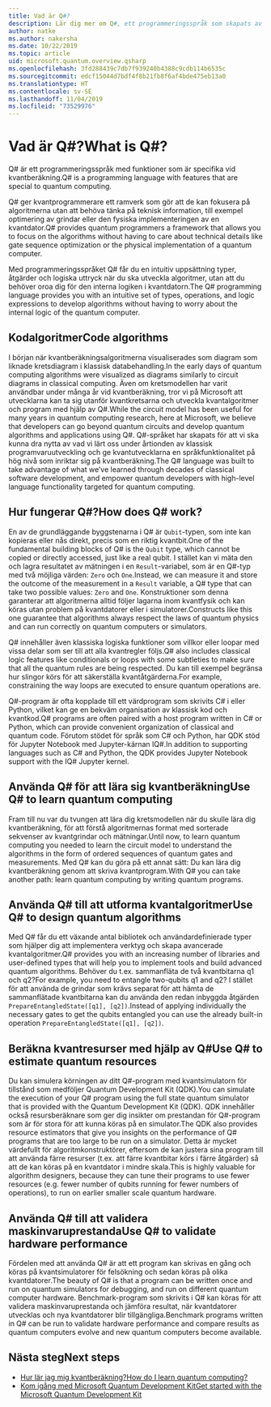 ```yaml
---
title: Vad är Q#?
description: Lär dig mer om Q#, ett programmeringsspråk som skapats av Microsoft för att kunna utveckla program för kvantdatorer
author: natke
ms.author: nakersha
ms.date: 10/22/2019
ms.topic: article
uid: microsoft.quantum.overview.qsharp
ms.openlocfilehash: 3fd288439c7db7f939240b4388c9cdb114b6535c
ms.sourcegitcommit: edcf15044d7bdf4f8b21fb8f6af4bde475eb13a0
ms.translationtype: HT
ms.contentlocale: sv-SE
ms.lasthandoff: 11/04/2019
ms.locfileid: "73529976"
---
```

# <a name="what-is-q"></a><span data-ttu-id="d0a48-103">Vad är Q#?</span><span class="sxs-lookup"><span data-stu-id="d0a48-103">What is Q#?</span></span>

<span data-ttu-id="d0a48-104">Q# är ett programmeringsspråk med funktioner som är specifika vid kvantberäkning.</span><span class="sxs-lookup"><span data-stu-id="d0a48-104">Q# is a programming language with features that are special to quantum computing.</span></span>

<span data-ttu-id="d0a48-105">Q# ger kvantprogrammerare ett ramverk som gör att de kan fokusera på algoritmerna utan att behöva tänka på teknisk information, till exempel optimering av grindar eller den fysiska implementeringen av en kvantdator.</span><span class="sxs-lookup"><span data-stu-id="d0a48-105">Q# provides quantum programmers a framework that allows you to focus on the algorithms without having to care about technical details like gate sequence optimization or the physical implementation of a quantum computer.</span></span>

<span data-ttu-id="d0a48-106">Med programmeringsspråket Q# får du en intuitiv uppsättning typer, åtgärder och logiska uttryck när du ska utveckla algoritmer, utan att du behöver oroa dig för den interna logiken i kvantdatorn.</span><span class="sxs-lookup"><span data-stu-id="d0a48-106">The Q# programming language provides you with an intuitive set of types, operations, and logic expressions to develop algorithms without having to worry about the internal logic of the quantum computer.</span></span>

## <a name="code-algorithms"></a><span data-ttu-id="d0a48-107">Kodalgoritmer</span><span class="sxs-lookup"><span data-stu-id="d0a48-107">Code algorithms</span></span>

<span data-ttu-id="d0a48-108">I början när kvantberäkningsalgoritmerna visualiserades som diagram som liknade kretsdiagram i klassisk databehandling.</span><span class="sxs-lookup"><span data-stu-id="d0a48-108">In the early days of quantum computing algorithms were visualized as diagrams similarly to circuit diagrams in classical computing.</span></span>  <span data-ttu-id="d0a48-109">Även om kretsmodellen har varit användbar under många år vid kvantberäkning, tror vi på Microsoft att utvecklarna kan ta sig utanför kvantkretsarna och utveckla kvantalgoritmer och program med hjälp av Q#.</span><span class="sxs-lookup"><span data-stu-id="d0a48-109">While the circuit model has been useful for many years in quantum computing research, here at Microsoft, we believe that developers can go beyond quantum circuits and develop quantum algorithms and applications using Q#.</span></span> <span data-ttu-id="d0a48-110">Q#-språket har skapats för att vi ska kunna dra nytta av vad vi lärt oss under årtionden av klassisk programvaruutveckling och ge kvantutvecklarna en språkfunktionalitet på hög nivå som inriktar sig på kvantberäkning.</span><span class="sxs-lookup"><span data-stu-id="d0a48-110">The Q# language was built to take advantage of what we’ve learned through decades of classical software development, and empower quantum developers with high-level language functionality targeted for quantum computing.</span></span>


## <a name="how-does-q-work"></a><span data-ttu-id="d0a48-111">Hur fungerar Q#?</span><span class="sxs-lookup"><span data-stu-id="d0a48-111">How does Q# work?</span></span>

<span data-ttu-id="d0a48-112">En av de grundläggande byggstenarna i Q# är `Qubit`-typen, som inte kan kopieras eller nås direkt, precis som en riktig kvantbit.</span><span class="sxs-lookup"><span data-stu-id="d0a48-112">One of the fundamental building blocks of Q# is the `Qubit` type, which cannot be copied or directly accessed, just like a real qubit.</span></span> <span data-ttu-id="d0a48-113">I stället kan vi mäta den och lagra resultatet av mätningen i en `Result`-variabel, som är en Q#-typ med två möjliga värden: `Zero` och `One`.</span><span class="sxs-lookup"><span data-stu-id="d0a48-113">Instead, we can measure it and store the outcome of the measurement in a `Result` variable, a Q# type that can take two possible values: `Zero` and `One`.</span></span> <span data-ttu-id="d0a48-114">Konstruktioner som denna garanterar att algoritmerna alltid följer lagarna inom kvantfysik och kan köras utan problem på kvantdatorer eller i simulatorer.</span><span class="sxs-lookup"><span data-stu-id="d0a48-114">Constructs like this one guarantee that algorithms always respect the laws of quantum physics and can run correctly on quantum computers or simulators.</span></span>

<span data-ttu-id="d0a48-115">Q# innehåller även klassiska logiska funktioner som villkor eller loopar med vissa delar som ser till att alla kvantregler följs.</span><span class="sxs-lookup"><span data-stu-id="d0a48-115">Q# also includes classical logic features like conditionals or loops with some subtleties to make sure that all the quantum rules are being respected.</span></span> <span data-ttu-id="d0a48-116">Du kan till exempel begränsa hur slingor körs för att säkerställa kvantåtgärderna.</span><span class="sxs-lookup"><span data-stu-id="d0a48-116">For example, constraining the way loops are executed to ensure quantum operations are.</span></span>

<span data-ttu-id="d0a48-117">Q#-program är ofta kopplade till ett värdprogram som skrivits C# i eller Python, vilket kan ge en bekväm organisation av klassisk kod och kvantkod.</span><span class="sxs-lookup"><span data-stu-id="d0a48-117">Q# programs are often paired with a host program written in C# or Python, which can provide convenient organization of classical and quantum code.</span></span> <span data-ttu-id="d0a48-118">Förutom stödet för språk som C# och Python, har QDK stöd för Jupyter Notebook med Jupyter-kärnan IQ#.</span><span class="sxs-lookup"><span data-stu-id="d0a48-118">In addition to supporting languages such as C# and Python, the QDK provides Jupyter Notebook support with the IQ# Jupyter kernel.</span></span>

## <a name="use-q-to-learn-quantum-computing"></a><span data-ttu-id="d0a48-119">Använda Q# för att lära sig kvantberäkning</span><span class="sxs-lookup"><span data-stu-id="d0a48-119">Use Q# to learn quantum computing</span></span>

<span data-ttu-id="d0a48-120">Fram till nu var du tvungen att lära dig kretsmodellen när du skulle lära dig kvantberäkning, för att förstå algoritmernas format med sorterade sekvenser av kvantgrindar och mätningar.</span><span class="sxs-lookup"><span data-stu-id="d0a48-120">Until now, to learn quantum computing you needed to learn the circuit model to understand the algorithms in the form of ordered sequences of quantum gates and measurements.</span></span> <span data-ttu-id="d0a48-121">Med Q# kan du göra på ett annat sätt: Du kan lära dig kvantberäkning genom att skriva kvantprogram.</span><span class="sxs-lookup"><span data-stu-id="d0a48-121">With Q# you can take another path: learn quantum computing by writing quantum programs.</span></span>

## <a name="use-q-to-design-quantum-algorithms"></a><span data-ttu-id="d0a48-122">Använda Q# till att utforma kvantalgoritmer</span><span class="sxs-lookup"><span data-stu-id="d0a48-122">Use Q# to design quantum algorithms</span></span>

<span data-ttu-id="d0a48-123">Med Q# får du ett växande antal bibliotek och användardefinierade typer som hjälper dig att implementera verktyg och skapa avancerade kvantalgoritmer.</span><span class="sxs-lookup"><span data-stu-id="d0a48-123">Q# provides you with an increasing number of libraries and user-defined types that will help you to implement tools and build advanced quantum algorithms.</span></span> <span data-ttu-id="d0a48-124">Behöver du t.ex. sammanfläta de två kvantbitarna q1 och q2?</span><span class="sxs-lookup"><span data-stu-id="d0a48-124">For example, you need to entangle two-qubits q1 and q2?</span></span> <span data-ttu-id="d0a48-125">I stället för att använda de grindar som krävs separat för att hämta de sammanflätade kvantbitarna kan du använda den redan inbyggda åtgärden `PrepareEntangledState([q1], [q2])`.</span><span class="sxs-lookup"><span data-stu-id="d0a48-125">Instead of applying individually the necessary gates to get the qubits entangled you can use the already built-in operation `PrepareEntangledState([q1], [q2])`.</span></span>

## <a name="use-q-to-estimate-quantum-resources"></a><span data-ttu-id="d0a48-126">Beräkna kvantresurser med hjälp av Q#</span><span class="sxs-lookup"><span data-stu-id="d0a48-126">Use Q# to estimate quantum resources</span></span>

<span data-ttu-id="d0a48-127">Du kan simulera körningen av ditt Q#-program med kvantsimulatorn för tillstånd som medföljer Quantum Development Kit (QDK).</span><span class="sxs-lookup"><span data-stu-id="d0a48-127">You can simulate the execution of your Q# program using the full state quantum simulator that is provided with the Quantum Development Kit (QDK).</span></span>  <span data-ttu-id="d0a48-128">QDK innehåller också resursberäknare som ger dig insikter om prestandan för Q#-program som är för stora för att kunna köras på en simulator.</span><span class="sxs-lookup"><span data-stu-id="d0a48-128">The QDK also provides resource estimators that give you insights on the performance of Q# programs that are too large to be run on a simulator.</span></span>  <span data-ttu-id="d0a48-129">Detta är mycket värdefullt för algoritmkonstruktörer, eftersom de kan justera sina program till att använda färre resurser (t.ex. att färre kvantbitar körs i färre åtgärder) så att de kan köras på en kvantdator i mindre skala.</span><span class="sxs-lookup"><span data-stu-id="d0a48-129">This is highly valuable for algorithm designers, because they can tune their programs to use fewer resources (e.g. fewer number of qubits running for fewer numbers of operations), to run on earlier smaller scale quantum hardware.</span></span>

## <a name="use-q-to-validate-hardware-performance"></a><span data-ttu-id="d0a48-130">Använda Q# till att validera maskinvaruprestanda</span><span class="sxs-lookup"><span data-stu-id="d0a48-130">Use Q# to validate hardware performance</span></span>

<span data-ttu-id="d0a48-131">Fördelen med att använda Q# är att ett program kan skrivas en gång och köras på kvantsimulatorer för felsökning och sedan köras på olika kvantdatorer.</span><span class="sxs-lookup"><span data-stu-id="d0a48-131">The beauty of Q# is that a program can be written once and run on quantum simulators for debugging, and run on different quantum computer hardware.</span></span>  <span data-ttu-id="d0a48-132">Benchmark-program som skrivits i Q# kan köras för att validera maskinvaruprestanda och jämföra resultat, när kvantdatorer utvecklas och nya kvantdatorer blir tillgängliga.</span><span class="sxs-lookup"><span data-stu-id="d0a48-132">Benchmark programs written in Q# can be run to validate hardware performance and compare results as quantum computers evolve and new quantum computers become available.</span></span>  

## <a name="next-steps"></a><span data-ttu-id="d0a48-133">Nästa steg</span><span class="sxs-lookup"><span data-stu-id="d0a48-133">Next steps</span></span>

* [<span data-ttu-id="d0a48-134">Hur lär jag mig kvantberäkning?</span><span class="sxs-lookup"><span data-stu-id="d0a48-134">How do I learn quantum computing?</span></span>](xref:microsoft.quantum.overview.learn)
* [<span data-ttu-id="d0a48-135">Kom igång med Microsoft Quantum Development Kit</span><span class="sxs-lookup"><span data-stu-id="d0a48-135">Get started with the Microsoft Quantum Development Kit</span></span>](xref:microsoft.quantum.welcome)
